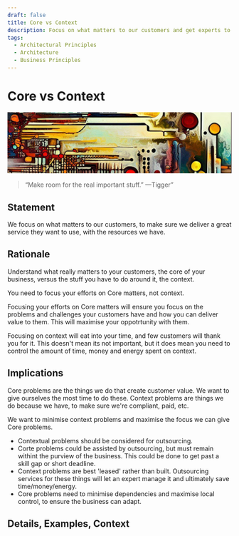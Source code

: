 ```yaml
---
draft: false
title: Core vs Context
description: Focus on what matters to our customers and get experts to help with the rest.
tags:
  - Architectural Principles
  - Architecture
  - Business Principles
---
```

# Core vs Context

![An abstract header in the style of Van Gogh](/media/images/header01.png)

> “Make room for the real important stuff.” —Tigger”

## Statement

We focus on what matters to our customers, to make sure we deliver a great service they want to use, with the resources we have.

## Rationale

Understand what really matters to your customers, the core of your business, versus the stuff you have to do around it, the context.

You need to focus your efforts on Core matters, not context. 

Focusing your efforts on Core matters will ensure you focus on the problems and challenges your customers have and how you can deliver value to them. This will maximise your oppotrtunity with them.

Focusing on context will eat into your time, and few customers will thank you for it. This doesn't mean its not important, but it does mean you need to control the amount of time, money and energy spent on context.

## Implications

Core problems are the things we do that create customer value. We want to give ourselves the most time to do these. Context problems are things we do because we have, to make sure we're compliant, paid, etc.

We want to minimise context problems and maximise the focus we can give Core problems.

* Contextual problems should be considered for outsourcing.
* Corte problems could be assisted by outsourcing, but must remain withint the purview of the business. This could be done to get past a skill gap or short deadline.
* Context problems are best 'leased' rather than built. Outsourcing services for these things will let an expert manage it and ultimately save time/money/energy.
* Core problems need to minimise dependencies and maximise local control, to ensure the business can adapt.

## Details, Examples, Context